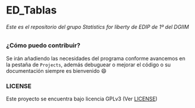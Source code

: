 # ED_Tablas

###### Este es el repositorio del grupo Statistics for liberty de EDIP de 1º del DGIIM

### ¿Cómo puedo contribuir?
Se irán añadiendo las necesidades del programa conforme avancemos en la pestaña de `Projects`, además debuguear o mejorar el código o su documentación siempre es bienvenido :smile:

### LICENSE
Este proyecto se encuentra bajo licencia GPLv3 (Ver [LICENSE](/LICENSE))
